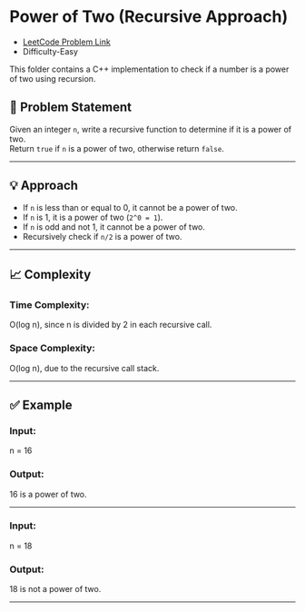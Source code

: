 # Power of Two (Recursive Approach)

- [LeetCode Problem Link](https://leetcode.com/problems/power-of-two/)
- Difficulty-Easy

This folder contains a C++ implementation to check if a number is a power of two using recursion.

## 📝 Problem Statement

Given an integer `n`, write a recursive function to determine if it is a power of two.  
Return `true` if `n` is a power of two, otherwise return `false`.



---

## 💡 Approach

- If `n` is less than or equal to 0, it cannot be a power of two.
- If `n` is 1, it is a power of two (`2^0 = 1`).
- If `n` is odd and not 1, it cannot be a power of two.
- Recursively check if `n/2` is a power of two.

---

## 📈 Complexity
### Time Complexity:
 O(log n), since n is divided by 2 in each recursive call.
### Space Complexity:
 O(log n), due to the recursive call stack.

 ---

## ✅ Example
### Input:
n = 16
### Output:
16 is a power of two.

---

### Input:
n = 18
### Output:
18 is not a power of two.

---